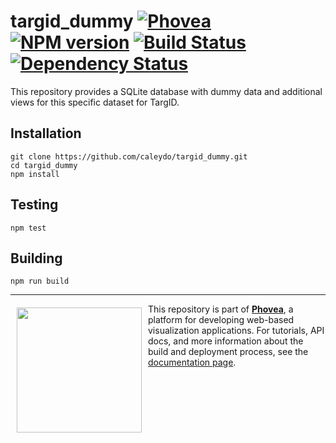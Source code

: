 targid_dummy [![Phovea][phovea-image]][phovea-url] [![NPM version][npm-image]][npm-url] [![Build Status][travis-image]][travis-url] [![Dependency Status][daviddm-image]][daviddm-url]
=====================

This repository provides a SQLite database with dummy data and additional views for this specific dataset for TargID.

Installation
------------

```
git clone https://github.com/caleydo/targid_dummy.git
cd targid_dummy
npm install
```

Testing
-------

```
npm test
```

Building
--------

```
npm run build
```



***

<a href="https://caleydo.org"><img src="http://caleydo.org/assets/images/logos/caleydo.svg" align="left" width="200px" hspace="10" vspace="6"></a>
This repository is part of **[Phovea](http://phovea.caleydo.org/)**, a platform for developing web-based visualization applications. For tutorials, API docs, and more information about the build and deployment process, see the [documentation page](http://caleydo.org/documentation/).


[phovea-image]: https://img.shields.io/badge/Phovea-Client%20Plugin-F47D20.svg
[phovea-url]: https://phovea.caleydo.org
[npm-image]: https://badge.fury.io/js/targid_dummy.svg
[npm-url]: https://npmjs.org/package/targid_dummy
[travis-image]: https://travis-ci.org/caleydo/targid_dummy.svg?branch=master
[travis-url]: https://travis-ci.org/caleydo/targid_dummy
[daviddm-image]: https://david-dm.org/caleydo/targid_dummy.svg?theme=shields.io
[daviddm-url]: https://david-dm.org/caleydo/targid_dummy
